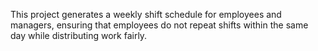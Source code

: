 This project generates a weekly shift schedule for employees and managers, ensuring that employees do not repeat shifts within the same day while distributing work fairly.
